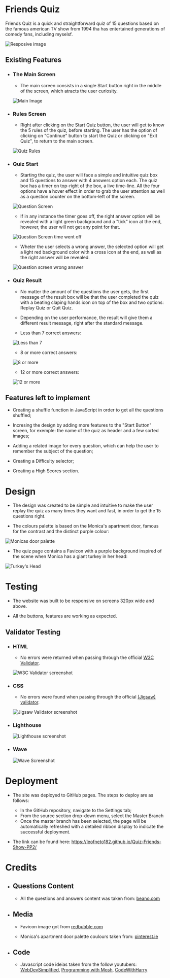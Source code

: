 # Friends Quiz

Friends Quiz is a quick and straightforward quiz of 15 questions based on the famous american TV show from 1994 tha has entertained generations of comedy fans, including myselsf.

![Resposive image](/assets/images/responsive-image.png)

## Existing Features

- ### The Main Screen

    * The main screen consists in a single Start button right in the middle of the screen, which atracts the user curiosity.

    ![Main Image](assets/images/main-screen.png)

- ### Rules Screen

    * Right after clicking on the Start Quiz button, the user will get to know the 5 rules of the quiz, before starting. The user has the option of clicking on "Continue" button to start the Quiz or clicking on "Exit Quiz", to return to the main screen.

    ![Quiz Rules](assets/images/friends-rules.png)

- ### Quiz Start

    * Starting the quiz, the user will face a simple and intuitive quiz box and 15 questions to answer with 4 answers option each. The quiz box has a timer on top-right of the box, a live time-line. All the four options have a hover effect in order to grab the user attention as well as a question counter on the bottom-left of the screen.

    ![Question Screen](assets/images/question-screen.png)

    * If in any instance the timer goes off, the right answer option will be revealed with a light green background and a "tick" icon at the end, however, the user will not get any point for that.

    ![Question Screen time went off](assets/images/question-screen-time-off.png)

    * Wheter the user selects a wrong answer, the selected option will get a light red background color with a cross icon at the end, as well as the right answer will be revealed.

    ![Question screen wrong answer](assets/images/question-screen-wrong-answer.png)

- ### Quiz Result

    * No matter the amount of the questions the user gets, the first message of the result box will be that the user completed the quiz with a beating claping hands icon on top of the box and two options: Replay Quiz or Quit Quiz.
    * Depending on the user performance, the result will give them a different result message, right after the standard message.

    * Less than 7 correct answers: 

    ![Less than 7](assets/images/result-bad.png)

    * 8 or more correct answers: 

    ![8 or more](assets/images/result-nice.png)

    * 12 or more correct answers:

    ![12 or more](assets/images/result-omg.png)

## Features left to implement

* Creating a shuffle function in JavaScript in order to get all the questions shuffled;

* Incresing the design by adding more features to the "Start Button" screen, for exemple: the name of the quiz as header and a few sorted images;

* Adding a related image for every question, which can help the user to remember the subject of the question;

* Creating a Difficulty selector;

* Creating a High Scores section.

# Design

* The design was created to be simple and intuitive to make the user replay the quiz as many times they want and fast, in order to get the 15 questions right.

* The colours palette is based on the Monica's apartment door, famous for the contrast and the distinct purple colour: 

![Monicas door palette](assets/images/Monicas-door-palette.png)

* The quiz page contains a Favicon with a purple background inspired of the scene when Monica has a giant turkey in her head: 

![Turkey's Head](assets/images/Favicon-image.png)

# Testing

*  The website was built to be responsive on screens 320px wide and above.

* All the buttons, features are working as expected.

## Validator Testing

- ### HTML

    * No errors were returned when passing through the official [W3C Validator](https://validator.w3.org/).

    ![W3C Validator screenshot](assets/images/W3C-validator.png)

- ### CSS

    * No errors were found when passing through the official [(Jigsaw) validator](https://jigsaw.w3.org/css-validator/).

    ![Jigsaw Validator screenshot](assets/images/Jigsaw.png)

- ### Lighthouse

    ![Lighthouse screenshot](assets/images/Lighthouse.png)

- ### Wave

    ![Wave Screenshot](assets/images/Wave.png)


# Deployment 

* The site was deployed to GitHub pages. The steps to deploy are as follows:

    - In the GitHub repository, navigate to the Settings tab;
    - From the source section drop-down menu, select the Master Branch
    - Once the master branch has been selected, the page will be automatically refreshed with a detailed ribbon display to indicate the successful deployment.

* The link can be found here: https://leofneto182.github.io/Quiz-Friends-Show-PP2/

# Credits

- ## Questions Content
    
    - All the questions and answers content was taken from: [beano.com](https://www.beano.com/posts/the-ultimate-friends-trivia-quiz)


- ## Media

    - Favicon image got from [redbubble.com](https://www.redbubble.com/i/sticker/Monica-Turkey-Head-Thanksgiving-by-izzydoodlesshop/40966541.EJUG5)

    - Monica's apartment door palette coulours taken from: [pinterest.ie](https://www.pinterest.ie/pin/AcT43PGI45QLha7r3RprCkTlsyW9YZvPy30TJMGE3gdVe8gUhwtWvfY/)

- ## Code

    -  Javascript code ideias taken from the follow youtubers: [WebDevSimplified](https://www.youtube.com/@WebDevSimplified), [Programming with Mosh](https://www.youtube.com/c/programmingwithmosh), [CodeWithHarry](https://www.youtube.com/channel/UCeVMnSShP_Iviwkknt83cww)
    